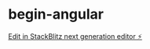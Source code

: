 # begin-angular

[Edit in StackBlitz next generation editor ⚡️](https://stackblitz.com/~/github.com/SarayutFolk/begin-angular)